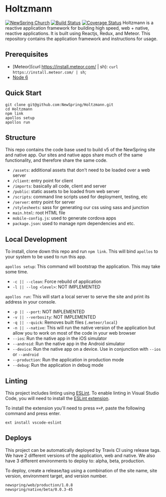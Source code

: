 Holtzmann
=======================
[![NewSpring
Church](https://img.shields.io/badge/NEWSPRING_CHURCH-Holtzmann-6BAC43.svg?style=flat&logoWidth=17&logo=data:image/png;base64,iVBORw0KGgoAAAANSUhEUgAAABwAAAAcCAYAAAByDd%2BUAAAABGdBTUEAALGPC/xhBQAAAeFJREFUSA29lU0rRFEYx%2B81k/eFUpO3hUmREpGEYrKQ2VGslLKwkw/iC/AFbKVsvSTFIMVydsSCGHsvmev3THOv6cy5Z17c66nfnDnP23/Oveecsa0yzHGcYdIWYAo6oQMikIFXuIETOLJt%2B4mxOkNoCdJQrn2RuANDFSlSEIcUVGtZCjchWlKYpARkIAg7p0mLryjBBHxCkHZMs9oiUZzyGINamfqDt3WCf3lnqoA6/8Yx4Ikykd0Ytu2LoC0fKKUZ%2BuS7xpbx3Wv8rkt2Yi9MwCrI%2BdSZg7NNxEZKLK1fV63z0WcMng39VmoonNcVV%2BPjlrmibt1QmxTBaUOCNsQK6mASutUERHfx%2BV1vPSIo92LZhkgDyddwBnfM1zTFDxqfuGIVC1Ikr%2BB3i1vWhnRS7EOZu9OcoN%2BucpPUsUtxNCtz07RJVvhmytDEpKbQcker0GH6LsUZU0LQMRG8DbqpqZ8InpoSgo6J4CFkg27s1y/KQX3kLO2RsOiT1Eo8VhBTd2VEiUtq8f9fvoF7eY8zT%2BV9oQ7ySC1WecGwFapSvrl3hngs9fguYTBM4dwKRYBVvjPMgtz4oZknKAqIvjDMwA7IH%2Bb/GY94FA4gUPPeod9SUGsnloQ5iIMcEaERKrYfBD49JTL9FwYAAAAASUVORK5CYII%3D)](https://newspring.cc)
[![Build Status](https://travis-ci.org/NewSpring/Holtzman.svg)](https://travis-ci.org/NewSpring/Holtzman)
[![Coverage Status](https://coveralls.io/repos/github/NewSpring/Holtzman/badge.svg?branch=master)](https://coveralls.io/github/NewSpring/Holtzman?branch=master)
Holtzmann is a reactive application framework for building high speed, web + native, reactive applications. It is built using Reactjs, Redux, and Meteor. This repository contains the application framework and instructions for usage.

## Prerequisites

- [Meteor](curl https://install.meteor.com/ | sh): `curl https://install.meteor.com/ | sh`;
- [Node 6](https://nodejs.org/en/download/)

## Quick Start

```
git clone git@github.com:NewSpring/Holtzmann.git
cd Holtzmann
npm link
apollos setup
apollos run
```

## Structure

This repo contains the code base used to build v5 of the NewSpring site and native app. Our sites and native apps share much of the same functionality, and therefore share the same code.

- `/assets`: additional assets that don't need to be loaded over a web server
- `/client`: entry point for client
- `/imports`: basically all code, client and server
- `/public`: static assets to be loaded from web server
- `/scripts`: command line scripts used for deployment, testing, etc
- `/server`: entry point for server
- `/stylesheets`: sass for generating our css using sass and junction
- `main.html`: root HTML file
- `mobile-config.js`: used to generate cordova apps
- `package.json`: used to manage npm dependencies and etc.

## Local Development

To install, clone down this repo and run `npm link`. This will bind `apollos` to your system to be used to run this app.

`apollos setup`: This command will bootstrap the application. This may take some time.

  - `-c || --clean`: Force rebuild of application
  - `-l || --log <level>`: NOT IMPLEMENTED

`apollos run`: This will start a local server to serve the site and print its address in your console.

  - `-p || --port`: NOT IMPLEMENTED
  - `-v || --verbosity`: NOT IMPLEMENTED
  - `-q || --quick`: Removes built files (`.meteor/local`)
  - `-n || --native`: This will run the native version of the application but allow you to work on most of the code in your web browser
  - `--ios`: Run the native app in the iOS simulator
  - `--android`: Run the native app in the Android simulator
  - `--device`: Run the native app on a device. Use in conjunction with `--ios` or `--android`
  - `--production`: Run the application in production mode
  - `--debug`: Run the application in debug mode

## Linting

This project includes linting using [ESLint](http://eslint.org/).  To enable linting in Visual Studio Code, you will need to install the [ESLint extension](https://marketplace.visualstudio.com/items?itemName=dbaeumer.vscode-eslint).

To install the extension you'll need to press `⌘+P`, paste the following command and press enter.

```
ext install vscode-eslint
```

## Deploys

This project can be automatically deployed by Travis CI using release tags. We have 2 different versions of the application, web and native. We also have 3 different environments to deploy to: alpha, beta, production.

To deploy, create a release/tag using a combination of the site name, site version, environment target, and version number.

```
newspring/web/production/1.0.8
newspring/native/beta/0.0.3-45
```
